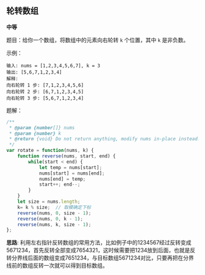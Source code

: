 ## 轮转数组

**中等**

题目：给你一个数组，将数组中的元素向右轮转 `k` 个位置，其中 `k` 是非负数。

示例：

```
输入: nums = [1,2,3,4,5,6,7], k = 3
输出: [5,6,7,1,2,3,4]
解释:
向右轮转 1 步: [7,1,2,3,4,5,6]
向右轮转 2 步: [6,7,1,2,3,4,5]
向右轮转 3 步: [5,6,7,1,2,3,4]
```

题解：

```javascript
/**
 * @param {number[]} nums
 * @param {number} k
 * @return {void} Do not return anything, modify nums in-place instead.
 */
var rotate = function(nums, k) {
    function reverse(nums, start, end) {
        while(start < end) {
            let temp = nums[start];
            nums[start] = nums[end];
            nums[end] = temp;
            start++; end--;
        }
    }
    let size = nums.length;
    k= k % size;  // 取模确定下标
    reverse(nums, 0, size - 1);
    reverse(nums, 0, k - 1);
    reverse(nums, k, size - 1);
};
```

**思路**: 利用左右指针反转数组的常用方法，比如例子中的1234567经过反转变成5671234，首先反转全部变成7654321，这时候需要把1234放到后面，也就是反转分界线后面的数组变成7651234，与目标数组5671234对比，只要再把在分界线前的数组反转一次就可以得到目标数组。